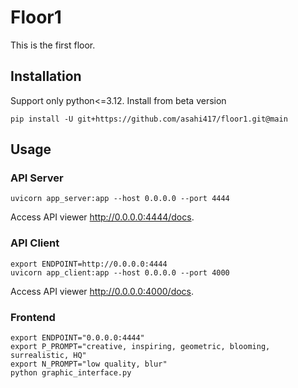 # Floor1
This is the first floor.

## Installation
Support only python<=3.12. Install from beta version 
```shell
pip install -U git+https://github.com/asahi417/floor1.git@main
```


## Usage
### API Server
```shell
uvicorn app_server:app --host 0.0.0.0 --port 4444
```
Access API viewer http://0.0.0.0:4444/docs.


### API Client
```shell
export ENDPOINT=http://0.0.0.0:4444
uvicorn app_client:app --host 0.0.0.0 --port 4000
```
Access API viewer http://0.0.0.0:4000/docs.

### Frontend
```shell
export ENDPOINT="0.0.0.0:4444"
export P_PROMPT="creative, inspiring, geometric, blooming, surrealistic, HQ"
export N_PROMPT="low quality, blur"
python graphic_interface.py
```
